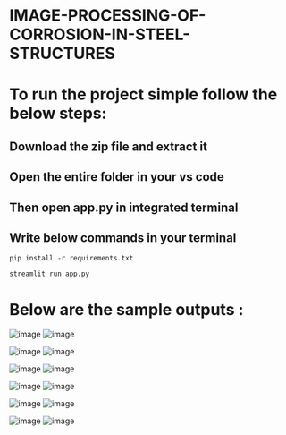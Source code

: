 # IMAGE-PROCESSING-OF-CORROSION-IN-STEEL-STRUCTURES

# To run the project simple follow the below steps:

## Download the zip file and extract it
## Open the entire folder in your vs code
## Then open app.py in integrated terminal
## Write below commands in your terminal
```
pip install -r requirements.txt
```
```
streamlit run app.py
```

# Below are the sample outputs :

![image](https://github.com/SubhashishMahapatra/IMAGE-PROCESSING-OF-CORROSION-IN-STEEL-STRUCTURES/assets/92688857/e04ddda5-e6af-49ee-b5a4-a71f61fcc426)
![image](https://github.com/SubhashishMahapatra/IMAGE-PROCESSING-OF-CORROSION-IN-STEEL-STRUCTURES/assets/92688857/5a2b0eaf-139f-47c0-8773-74f2ce534c8f)

![image](https://github.com/SubhashishMahapatra/IMAGE-PROCESSING-OF-CORROSION-IN-STEEL-STRUCTURES/assets/92688857/a425bab5-0206-4025-9a61-48f7d7984c34)
![image](https://github.com/SubhashishMahapatra/IMAGE-PROCESSING-OF-CORROSION-IN-STEEL-STRUCTURES/assets/92688857/311a26fc-b5c2-4949-8f66-b6e41491a27f)

![image](https://github.com/SubhashishMahapatra/IMAGE-PROCESSING-OF-CORROSION-IN-STEEL-STRUCTURES/assets/92688857/bc931257-3574-4ecf-9790-7d90c6309c64)
![image](https://github.com/SubhashishMahapatra/IMAGE-PROCESSING-OF-CORROSION-IN-STEEL-STRUCTURES/assets/92688857/129782ff-4223-4627-9135-63752a1d90e1)

![image](https://github.com/SubhashishMahapatra/IMAGE-PROCESSING-OF-CORROSION-IN-STEEL-STRUCTURES/assets/92688857/d5507088-d6a6-47ad-9304-93f6dd3d8fca)
![image](https://github.com/SubhashishMahapatra/IMAGE-PROCESSING-OF-CORROSION-IN-STEEL-STRUCTURES/assets/92688857/58a3ef0b-ef6e-45ad-8e8a-c5131a40d5ed)

![image](https://github.com/SubhashishMahapatra/IMAGE-PROCESSING-OF-CORROSION-IN-STEEL-STRUCTURES/assets/92688857/9a773d63-4162-41b5-9cc2-91b3f9cfb6d1)
![image](https://github.com/SubhashishMahapatra/IMAGE-PROCESSING-OF-CORROSION-IN-STEEL-STRUCTURES/assets/92688857/69860905-f157-42e9-9e8d-97f426469852)

![image](https://github.com/SubhashishMahapatra/IMAGE-PROCESSING-OF-CORROSION-IN-STEEL-STRUCTURES/assets/92688857/1a23897b-593e-43af-b0a0-b7fe9672d65f)
![image](https://github.com/SubhashishMahapatra/IMAGE-PROCESSING-OF-CORROSION-IN-STEEL-STRUCTURES/assets/92688857/e0e72c70-2e11-40d2-bebc-1cd3d46f2644)

